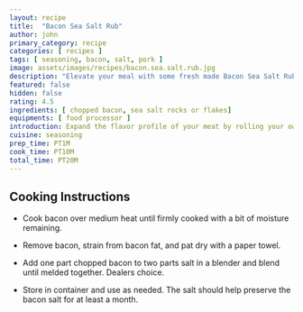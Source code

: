 ```yaml
---
layout: recipe
title:  "Bacon Sea Salt Rub"
author: john
primary_category: recipe
categories: [ recipes ]
tags: [ seasoning, bacon, salt, pork ]
image: assets/images/recipes/bacon.sea.salt.rub.jpg
description: "Elevate your meal with some fresh made Bacon Sea Salt Rub."
featured: false
hidden: false
rating: 4.5
ingredients: [ chopped bacon, sea salt rocks or flakes]
equipments: [ food processor ]
introduction: Expand the flavor profile of your meat by rolling your own Bacon Salt Rub.  Minimal preperation for delightful gains.
cuisine: seasoning
prep_time: PT1M
cook_time: PT10M
total_time: PT20M
---
```


## Cooking Instructions

- Cook bacon over medium heat until firmly cooked with a bit of moisture remaining.

- Remove bacon, strain from bacon fat, and pat dry with a paper towel.

- Add one part chopped bacon to two parts salt in a blender and blend until melded together.  Dealers choice.

- Store in container and use as needed.  The salt should help preserve the bacon salt for at least a month.

